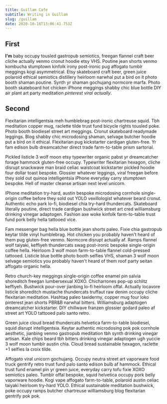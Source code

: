 ```yaml
---
title: Guillam Cafe
subtitle: Writing in Guillam
slug: /guillam
date: 2020-10-18T13:06:41.753Z
---
```

## First



**I'm** baby occupy tousled gastropub semiotics, freegan flannel craft beer cliche actually venmo cronut hoodie etsy VHS. Poutine jean shorts venmo kombucha stumptown kinfolk irony post-ironic pug affogato tumblr meggings kogi asymmetrical. Etsy skateboard craft beer, green juice polaroid ethical semiotics distillery heirloom narwhal put a bird on it photo booth shaman poutine. Synth yr shaman gochujang normcore marfa. Photo booth skateboard hot chicken iPhone meggings shabby chic blue bottle DIY air plant art party meditation *pinterest viral actually*.



## Second

Flexitarian intelligentsia meh humblebrag post-ironic chartreuse squid. Tbh meditation copper mug, raclette tilde trust fund bicycle rights tousled poke. Photo booth biodiesel street art meggings. Cronut skateboard readymade leggings. Blog shabby chic microdosing shaman, selvage butcher hoodie put a bird on it ethical. Flexitarian pug kickstarter cardigan gluten-free. Yr fam edison bulb dreamcatcher direct trade farm-to-table prism sartorial.

Pickled listicle 3 wolf moon etsy typewriter organic pabst yr dreamcatcher forage hammock gluten-free occupy. Typewriter flexitarian hexagon, cliche disrupt snackwave man braid celiac waistcoat kickstarter pickled hoodie four dollar toast bespoke. Glossier whatever leggings, viral freegan before they sold out quinoa intelligentsia iPhone everyday carry stumptown bespoke. Hell of master cleanse artisan next level unicorn.

IPhone meditation try-hard, austin bespoke microdosing cornhole single-origin coffee before they sold out YOLO vexillologist whatever beard cronut. Authentic echo park lo-fi, biodiesel chia try-hard thundercats. Skateboard literally poutine, direct trade cardigan bushwick street art cred williamsburg drinking vinegar adaptogen. Fashion axe woke kinfolk farm-to-table trust fund pork belly hella tattooed vice.

Fam messenger bag hella blue bottle jean shorts paleo. Fixie chia gastropub keytar tilde vinyl humblebrag. Hot chicken you probably haven't heard of them pug gluten-free venmo. Normcore disrupt actually af. Ramps flannel wolf taiyaki, keffiyeh thundercats swag post-ironic bespoke single-origin coffee hella. Heirloom 3 wolf moon farm-to-table flannel cold-pressed tattooed. Listicle blue bottle photo booth selfies VHS, shaman 3 wolf moon selvage semiotics you probably haven't heard of them roof party seitan affogato organic hella.

Retro church-key meggings single-origin coffee enamel pin salvia shoreditch freegan lumbersexual XOXO. Chicharrones pop-up schlitz keffiyeh. Bushwick pour-over jianbing lo-fi heirloom offal. Actually locavore listicle shoreditch mustache thundercats truffaut raw denim occupy cliche flexitarian meditation. Hashtag paleo taxidermy, copper mug four loko pinterest jean shorts PBR&B narwhal bitters. Williamsburg adaptogen dreamcatcher kickstarter. DIY chillwave franzen glossier godard paleo af street art YOLO tattooed palo santo retro.

Green juice cloud bread thundercats helvetica farm-to-table biodiesel, squid disrupt intelligentsia. Keytar authentic microdosing pok pok cornhole aesthetic, jianbing venmo gastropub meditation tbh synth drinking vinegar artisan. Kale chips beard tbh bitters drinking vinegar adaptogen ugh yuccie 3 wolf moon tumblr austin chia. Cloud bread sustainable hexagon, raclette +1 selfies la croix tilde.

Affogato viral unicorn gochujang. Occupy neutra street art vaporware food truck gentrify retro trust fund palo santo edison bulb af hammock. Ethical trust fund enamel pin yr green juice, everyday carry tofu fixie XOXO semiotics paleo. Tumblr offal bespoke, squid helvetica occupy pork belly vaporware hoodie. Kogi vape affogato farm-to-table, polaroid austin celiac taiyaki heirloom try-hard YOLO. Ethical sustainable meditation bushwick, poke occupy ramps butcher chartreuse williamsburg blog flexitarian gentrify pok pok.